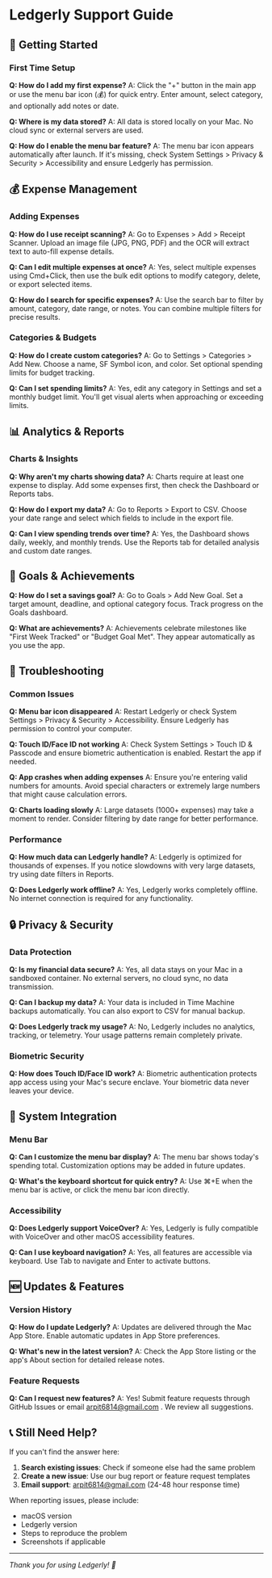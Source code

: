 # Ledgerly Support Guide

## 🚀 Getting Started

### First Time Setup
**Q: How do I add my first expense?**
A: Click the "+" button in the main app or use the menu bar icon (💰) for quick entry. Enter amount, select category, and optionally add notes or date.

**Q: Where is my data stored?**
A: All data is stored locally on your Mac. No cloud sync or external servers are used.

**Q: How do I enable the menu bar feature?**
A: The menu bar icon appears automatically after launch. If it's missing, check System Settings > Privacy & Security > Accessibility and ensure Ledgerly has permission.

## 💰 Expense Management

### Adding Expenses
**Q: How do I use receipt scanning?**
A: Go to Expenses > Add > Receipt Scanner. Upload an image file (JPG, PNG, PDF) and the OCR will extract text to auto-fill expense details.

**Q: Can I edit multiple expenses at once?**
A: Yes, select multiple expenses using Cmd+Click, then use the bulk edit options to modify category, delete, or export selected items.

**Q: How do I search for specific expenses?**
A: Use the search bar to filter by amount, category, date range, or notes. You can combine multiple filters for precise results.

### Categories & Budgets
**Q: How do I create custom categories?**
A: Go to Settings > Categories > Add New. Choose a name, SF Symbol icon, and color. Set optional spending limits for budget tracking.

**Q: Can I set spending limits?**
A: Yes, edit any category in Settings and set a monthly budget limit. You'll get visual alerts when approaching or exceeding limits.

## 📊 Analytics & Reports

### Charts & Insights
**Q: Why aren't my charts showing data?**
A: Charts require at least one expense to display. Add some expenses first, then check the Dashboard or Reports tabs.

**Q: How do I export my data?**
A: Go to Reports > Export to CSV. Choose your date range and select which fields to include in the export file.

**Q: Can I view spending trends over time?**
A: Yes, the Dashboard shows daily, weekly, and monthly trends. Use the Reports tab for detailed analysis and custom date ranges.

## 🎯 Goals & Achievements

**Q: How do I set a savings goal?**
A: Go to Goals > Add New Goal. Set a target amount, deadline, and optional category focus. Track progress on the Goals dashboard.

**Q: What are achievements?**
A: Achievements celebrate milestones like "First Week Tracked" or "Budget Goal Met". They appear automatically as you use the app.

## 🔧 Troubleshooting

### Common Issues
**Q: Menu bar icon disappeared**
A: Restart Ledgerly or check System Settings > Privacy & Security > Accessibility. Ensure Ledgerly has permission to control your computer.

**Q: Touch ID/Face ID not working**
A: Check System Settings > Touch ID & Passcode and ensure biometric authentication is enabled. Restart the app if needed.

**Q: App crashes when adding expenses**
A: Ensure you're entering valid numbers for amounts. Avoid special characters or extremely large numbers that might cause calculation errors.

**Q: Charts loading slowly**
A: Large datasets (1000+ expenses) may take a moment to render. Consider filtering by date range for better performance.

### Performance
**Q: How much data can Ledgerly handle?**
A: Ledgerly is optimized for thousands of expenses. If you notice slowdowns with very large datasets, try using date filters in Reports.

**Q: Does Ledgerly work offline?**
A: Yes, Ledgerly works completely offline. No internet connection is required for any functionality.

## 🔒 Privacy & Security

### Data Protection
**Q: Is my financial data secure?**
A: Yes, all data stays on your Mac in a sandboxed container. No external servers, no cloud sync, no data transmission.

**Q: Can I backup my data?**
A: Your data is included in Time Machine backups automatically. You can also export to CSV for manual backup.

**Q: Does Ledgerly track my usage?**
A: No, Ledgerly includes no analytics, tracking, or telemetry. Your usage patterns remain completely private.

### Biometric Security
**Q: How does Touch ID/Face ID work?**
A: Biometric authentication protects app access using your Mac's secure enclave. Your biometric data never leaves your device.

## 📱 System Integration

### Menu Bar
**Q: Can I customize the menu bar display?**
A: The menu bar shows today's spending total. Customization options may be added in future updates.

**Q: What's the keyboard shortcut for quick entry?**
A: Use ⌘+E when the menu bar is active, or click the menu bar icon directly.

### Accessibility
**Q: Does Ledgerly support VoiceOver?**
A: Yes, Ledgerly is fully compatible with VoiceOver and other macOS accessibility features.

**Q: Can I use keyboard navigation?**
A: Yes, all features are accessible via keyboard. Use Tab to navigate and Enter to activate buttons.

## 🆕 Updates & Features

### Version History
**Q: How do I update Ledgerly?**
A: Updates are delivered through the Mac App Store. Enable automatic updates in App Store preferences.

**Q: What's new in the latest version?**
A: Check the App Store listing or the app's About section for detailed release notes.

### Feature Requests
**Q: Can I request new features?**
A: Yes! Submit feature requests through GitHub Issues or email arpit6814@gmail.com . We review all suggestions.

## 📞 Still Need Help?

If you can't find the answer here:

1. **Search existing issues**: Check if someone else had the same problem
2. **Create a new issue**: Use our bug report or feature request templates
3. **Email support**: arpit6814@gmail.com (24-48 hour response time)

When reporting issues, please include:
- macOS version
- Ledgerly version
- Steps to reproduce the problem
- Screenshots if applicable

---

*Thank you for using Ledgerly! 🌈*
